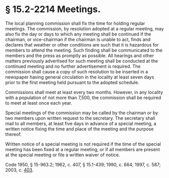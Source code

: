 # § 15.2-2214 Meetings.

<p>The local planning commission shall fix the time for holding regular meetings. The commission, by resolution adopted at a regular meeting, may also fix the day or days to which any meeting shall be continued if the chairman, or vice-chairman if the chairman is unable to act, finds and declares that weather or other conditions are such that it is hazardous for members to attend the meeting. Such finding shall be communicated to the members and the press as promptly as possible. All hearings and other matters previously advertised for such meeting shall be conducted at the continued meeting and no further advertisement is required. The commission shall cause a copy of such resolution to be inserted in a newspaper having general circulation in the locality at least seven days prior to the first meeting held pursuant to the adopted schedule.</p><p>Commissions shall meet at least every two months. However, in any locality with a population of not more than 7,500, the commission shall be required to meet at least once each year.</p><p>Special meetings of the commission may be called by the chairman or by two members upon written request to the secretary. The secretary shall mail to all members, at least five days in advance of a special meeting, a written notice fixing the time and place of the meeting and the purpose thereof.</p><p>Written notice of a special meeting is not required if the time of the special meeting has been fixed at a regular meeting, or if all members are present at the special meeting or file a written waiver of notice.</p><p>Code 1950, § 15-963.2; 1962, c. 407, § 15.1-439; 1990, c. 664; 1997, c. 587; 2003, c. <a href='http://lis.virginia.gov/cgi-bin/legp604.exe?031+ful+CHAP0403'>403</a>.</p>